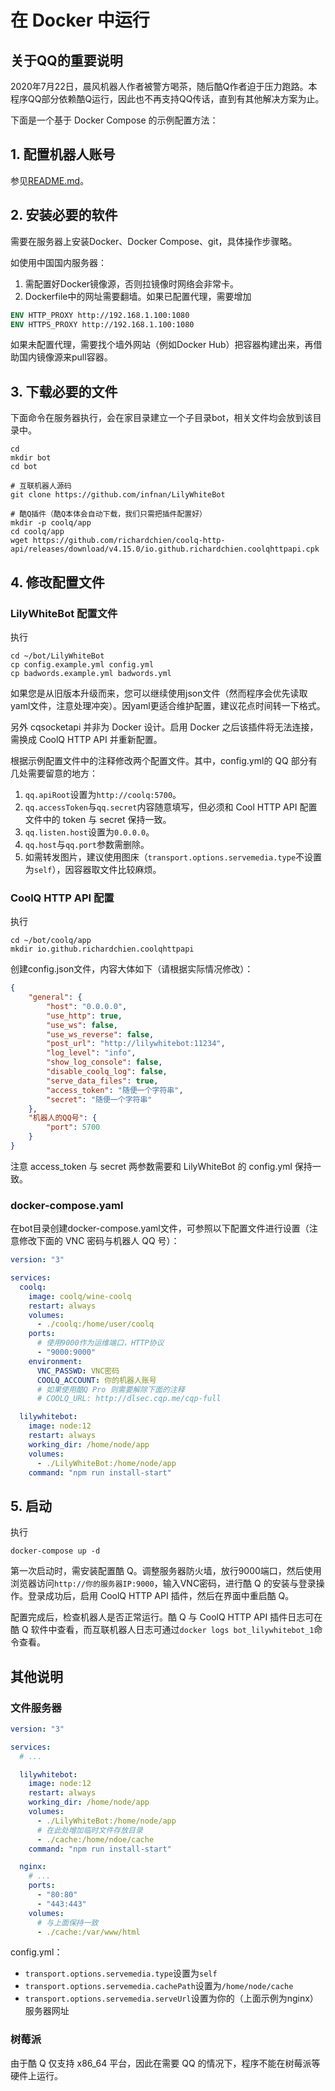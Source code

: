 在 Docker 中运行
===

## 关于QQ的重要说明

2020年7月22日，晨风机器人作者被警方喝茶，随后酷Q作者迫于压力跑路。本程序QQ部分依赖酷Q运行，因此也不再支持QQ传话，直到有其他解决方案为止。

下面是一个基于 Docker Compose 的示例配置方法：

## 1. 配置机器人账号
参见[README.md](https://github.com/infnan/LilyWhiteBot/blob/master/README.md)。

## 2. 安装必要的软件
需要在服务器上安装Docker、Docker Compose、git，具体操作步骤略。

如使用中国国内服务器：
1. 需配置好Docker镜像源，否则拉镜像时网络会非常卡。
2. Dockerfile中的网址需要翻墙。如果已配置代理，需要增加
```Dockerfile
ENV HTTP_PROXY http://192.168.1.100:1080
ENV HTTPS_PROXY http://192.168.1.100:1080
```

如果未配置代理，需要找个墙外网站（例如Docker Hub）把容器构建出来，再借助国内镜像源来pull容器。

## 3. 下载必要的文件
下面命令在服务器执行，会在家目录建立一个子目录bot，相关文件均会放到该目录中。
```
cd
mkdir bot
cd bot

# 互联机器人源码
git clone https://github.com/infnan/LilyWhiteBot

# 酷Q插件（酷Q本体会自动下载，我们只需把插件配置好）
mkdir -p coolq/app
cd coolq/app
wget https://github.com/richardchien/coolq-http-api/releases/download/v4.15.0/io.github.richardchien.coolqhttpapi.cpk
```

## 4. 修改配置文件
### LilyWhiteBot 配置文件
执行
```
cd ~/bot/LilyWhiteBot
cp config.example.yml config.yml
cp badwords.example.yml badwords.yml
```

如果您是从旧版本升级而来，您可以继续使用json文件（然而程序会优先读取yaml文件，注意处理冲突）。因yaml更适合维护配置，建议花点时间转一下格式。

另外 cqsocketapi 并非为 Docker 设计。启用 Docker 之后该插件将无法连接，需换成 CoolQ HTTP API 并重新配置。

根据示例配置文件中的注释修改两个配置文件。其中，config.yml的 QQ 部分有几处需要留意的地方：

1. `qq.apiRoot`设置为`http://coolq:5700`。
2. `qq.accessToken`与`qq.secret`内容随意填写，但必须和 Cool HTTP API 配置文件中的 token 与 secret 保持一致。
3. `qq.listen.host`设置为`0.0.0.0`。
4. `qq.host`与`qq.port`参数需删除。
5. 如需转发图片，建议使用图床（`transport.options.servemedia.type`不设置为`self`），因容器取文件比较麻烦。

### CoolQ HTTP API 配置
执行
```
cd ~/bot/coolq/app
mkdir io.github.richardchien.coolqhttpapi
```

创建config.json文件，内容大体如下（请根据实际情况修改）：

```json
{
    "general": {
        "host": "0.0.0.0",
        "use_http": true,
        "use_ws": false,
        "use_ws_reverse": false,
        "post_url": "http://lilywhitebot:11234",
        "log_level": "info",
        "show_log_console": false,
        "disable_coolq_log": false,
        "serve_data_files": true,
        "access_token": "随便一个字符串",
        "secret": "随便一个字符串"
    },
    "机器人的QQ号": {
        "port": 5700
    }
}
```

注意 access\_token 与 secret 两参数需要和 LilyWhiteBot 的 config.yml 保持一致。

### docker-compose.yaml
在bot目录创建docker-compose.yaml文件，可参照以下配置文件进行设置（注意修改下面的 VNC 密码与机器人 QQ 号）：

```yaml
version: "3"

services:
  coolq:
    image: coolq/wine-coolq
    restart: always
    volumes:
      - ./coolq:/home/user/coolq
    ports:
      # 使用9000作为运维端口，HTTP协议
      - "9000:9000"
    environment:
      VNC_PASSWD: VNC密码
      COOLQ_ACCOUNT: 你的机器人账号
      # 如果使用酷Q Pro 则需要解除下面的注释
      # COOLQ_URL: http://dlsec.cqp.me/cqp-full

  lilywhitebot:
    image: node:12
    restart: always
    working_dir: /home/node/app
    volumes:
      - ./LilyWhiteBot:/home/node/app
    command: "npm run install-start"
```

## 5. 启动
执行
```
docker-compose up -d
```

第一次启动时，需安装配置酷 Q。调整服务器防火墙，放行9000端口，然后使用浏览器访问`http://你的服务器IP:9000`，输入VNC密码，进行酷 Q 的安装与登录操作。登录成功后，启用 CoolQ HTTP API 插件，然后在界面中重启酷 Q。

配置完成后，检查机器人是否正常运行。酷 Q 与 CoolQ HTTP API 插件日志可在酷 Q 软件中查看，而互联机器人日志可通过`docker logs bot_lilywhitebot_1`命令查看。

## 其他说明
### 文件服务器
```yaml
version: "3"

services:
  # ...

  lilywhitebot:
    image: node:12
    restart: always
    working_dir: /home/node/app
    volumes:
      - ./LilyWhiteBot:/home/node/app
      # 在此处增加临时文件存放目录
      - ./cache:/home/ndoe/cache
    command: "npm run install-start"

  nginx:
    # ...
    ports:
      - "80:80"
      - "443:443"
    volumes:
      # 与上面保持一致
      - ./cache:/var/www/html
```

config.yml：
* `transport.options.servemedia.type`设置为`self`
* `transport.options.servemedia.cachePath`设置为`/home/node/cache`
* `transport.options.servemedia.serveUrl`设置为你的（上面示例为nginx）服务器网址

### 树莓派
由于酷 Q 仅支持 x86_64 平台，因此在需要 QQ 的情况下，程序不能在树莓派等硬件上运行。
